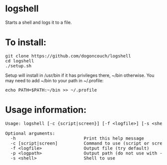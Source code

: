 # logshell
Starts a shell and logs it to a file.

# To install:
<pre>git clone https://github.com/dogoncouch/logshell
cd logshell
./setup.sh</pre>

Setup will install in /usr/bin if it has privileges there, ~/bin otherwise. You may need to add ~/bin to your path in ~/.profile:
<pre>echo PATH=$PATH:~/bin >> ~/.profile</pre>

# Usage information:
<pre>Usage: logshell [-c {script|screen}] [-f &lt;logfile&gt;] [-s &lt;shell&gt;] [-h]

Optional arguments:
  -h                          Print this help message
  -c [script|screen]          Command to use (script or screen)
  -f &lt;logfile&gt;                Output file (try default)
  -p &lt;logpath&gt;                Output path (do not use with -f)
  -s &lt;shell&gt;                  Shell to use</pre>
